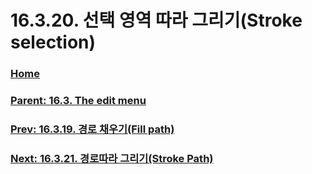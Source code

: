 # 16.3.20. 선택 영역 따라 그리기(Stroke selection)

### [Home](./00-home.md)
### [Parent: 16.3. The edit menu](./16-03-00-the-edit-menu.md)
### [Prev: 16.3.19. 경로 채우기(Fill path)](./16-03-19-fill_path.md)
### [Next: 16.3.21. 경로따라 그리기(Stroke Path)](./16-03-21-stroke-path.md)
